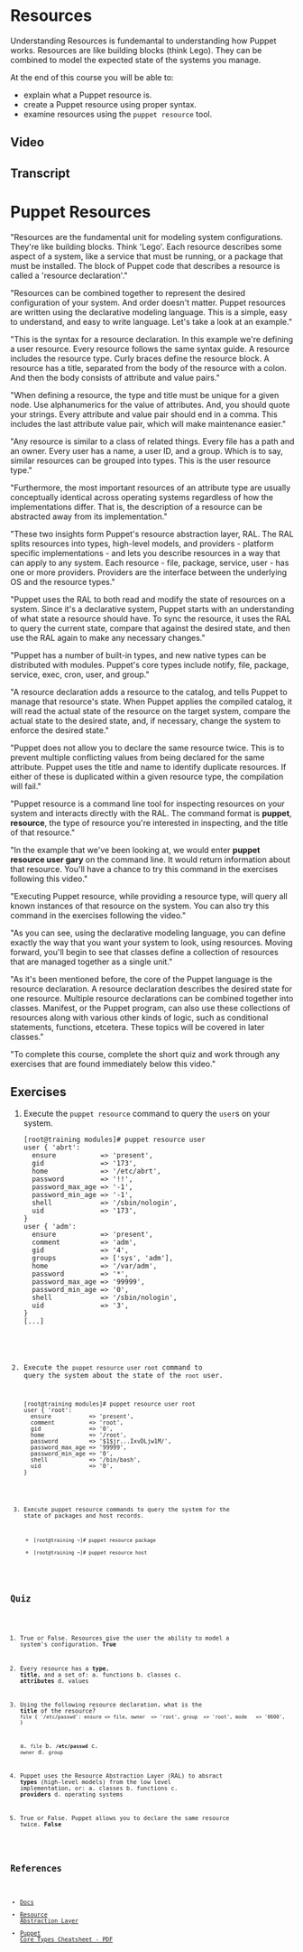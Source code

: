 # Resources  #
Understanding Resources is fundemantal to understanding how Puppet works. Resources are like building blocks (think Lego). They can be combined to model the expected state of the systems you manage.  

At the end of this course you will be able to:

* explain what a Puppet resource is.
* create a Puppet resource using proper syntax.
* examine resources using the `puppet resource` tool.

## Video ##

## Transcript

# Puppet Resources

"Resources are the fundamental unit for modeling system configurations. They're like building blocks. Think 'Lego'. Each resource describes some aspect of a system, like a service that must be running, or a package that must be installed. The block of Puppet code that describes a resource is called a 'resource declaration'."

"Resources can be combined together to represent the desired configuration of your system. And order doesn't matter. Puppet resources are written using the declarative modeling language. This is a simple, easy to understand, and easy to write language. Let's take a look at an example."

"This is the syntax for a resource declaration. In this example we're defining a user resource. Every resource follows the same syntax guide. A resource includes the resource type. Curly braces define the resource block. A resource has a title, separated from the body of the resource with a colon. And then the body consists of attribute and value pairs."

"When defining a resource, the type and title must be unique for a given node. Use alphanumerics for the value of attributes. And, you should quote your strings. Every attribute and value pair should end in a comma. This includes the last attribute value pair, which will make maintenance easier."

"Any resource is similar to a class of related things. Every file has a path and an owner. Every user has a name, a user ID, and a group. Which is to say, similar resources can be grouped into types. This is the user resource type."

"Furthermore, the most important resources of an attribute type are usually conceptually identical across operating systems regardless of how the implementations differ. That is, the description of a resource can be abstracted away from its implementation."

"These two insights form Puppet's resource abstraction layer, RAL. The RAL splits resources into types, high-level models, and providers - platform specific implementations - and lets you describe resources in a way that can apply to any system. Each resource - file, package, service, user - has one or more providers. Providers are the interface between the underlying OS and the resource types."

"Puppet uses the RAL to both read and modify the state of resources on a system. Since it's a declarative system, Puppet starts with an understanding of what state a resource should have. To sync the resource, it uses the RAL to query the current state, compare that against the desired state, and then use the RAL again to make any necessary changes."

"Puppet has a number of built-in types, and new native types can be distributed with modules. Puppet's core types include notify, file, package, service, exec, cron, user, and group."

"A resource declaration adds a resource to the catalog, and tells Puppet to manage that resource's state. When Puppet applies the compiled catalog, it will read the actual state of the resource on the target system, compare the actual state to the desired state, and, if necessary, change the system to enforce the desired state."

"Puppet does not allow you to declare the same resource twice. This is to prevent multiple conflicting values from being declared for the same attribute. Puppet uses the title and name to identify duplicate resources. If either of these is duplicated within a given resource type, the compilation will fail."

"Puppet resource is a command line tool for inspecting resources on your system and interacts directly with the RAL. The command format is **puppet**, **resource**, the type of resource you're interested in inspecting, and the title of that resource."

"In the example that we've been looking at, we would enter **puppet resource user gary** on the command line. It would return information about that resource. You'll have a chance to try this command in the exercises following this video."

"Executing Puppet resource, while providing a resource type, will query all known instances of that resource on the system. You can also try this command in the exercises following the video."

"As you can see, using the declarative modeling language, you can define exactly the way that you want your system to look, using resources. Moving forward, you'll begin to see that classes define a collection of resources that are managed together as a single unit."

"As it's been mentioned before, the core of the Puppet language is the resource declaration. A resource declaration describes the desired state for one resource. Multiple resource declarations can be combined together into classes. Manifest, or the Puppet program, can also use these collections of resources along with various other kinds of logic, such as conditional statements, functions, etcetera. These topics will be covered in later classes."

"To complete this course, complete the short quiz and work through any exercises that are found immediately below this video."

## Exercises ##
1.  Execute the `puppet resource` command to query the `user`s on your system.

    <pre><code>[root@training modules]# puppet resource user
    user { 'abrt':
      ensure           => 'present',
      gid              => '173',
      home             => '/etc/abrt',
      password         => '!!',
      password_max_age => '-1',
      password_min_age => '-1',
      shell            => '/sbin/nologin',
      uid              => '173',
    }
    user { 'adm':
      ensure           => 'present',
      comment          => 'adm',
      gid              => '4',
      groups           => ['sys', 'adm'],
      home             => '/var/adm',
      password         => '*',
      password_max_age => '99999',
      password_min_age => '0',
      shell            => '/sbin/nologin',
      uid              => '3',
    }
    [...]
        </pre>

2.  Execute the `puppet resource user root` command to query the system about the state of the `root` user.

    <pre><code>[root@training modules]# puppet resource user root
    user { 'root':
      ensure           => 'present',
      comment          => 'root',
      gid              => '0',
      home             => '/root',
      password         => '$1$jr...IxvDLjw1M/',
      password_max_age => '99999',
      password_min_age => '0',
      shell            => '/bin/bash',
      uid              => '0',
    }
        </pre>

3.  Execute puppet resource commands to query the system for the state of packages and host records.

    *   `[root@training ~]# puppet resource package`
    *   `[root@training ~]# puppet resource host`

## Quiz ##

1. True or False. Resources give the user the ability to model a system's configuration.
	**True**
2. Every resource has a **type**, **title**, and a set of: 
	a. functions
	b. classes 
	c. **attributes**
	d. values
3. Using the following resource declaration, what is the **title** of the resource?
	`file { '/etc/passwd':
		  ensure => file,
  		owner  => 'root',
  		group  => 'root',
  		mode   => '0600',  
   }`

	a. `file`
	b. **`/etc/passwd`**
	c. `owner`
	d. `group`
4. Puppet uses the Resource Abstraction Layer (RAL) to absract **types** (high-level models) from the low level implementation, or:
	a. classes
	b. functions
	c. **providers**
	d. operating systems
5. True or False. Puppet allows you to declare the same resource twice.
	**False**

## References ##
* [Docs](http://docs.puppetlabs.com/puppet/2.7/reference/lang_resources.html)
* [Resource Abstraction Layer](http://docs.puppetlabs.com/learning/ral.html)
* [Puppet Core Types Cheatsheet - PDF](http://docs.puppetlabs.com/puppet_core_types_cheatsheet.pdf)

